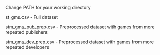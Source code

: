 Change PATH for your working directory

st_gms.csv - Full dataset

stm_gms_pub_prep.csv - Preprocessed dataset with games from more repeated publishers

stm_gms_dev_prep.csv - Preprocessed dataset with games from more repeated developers
